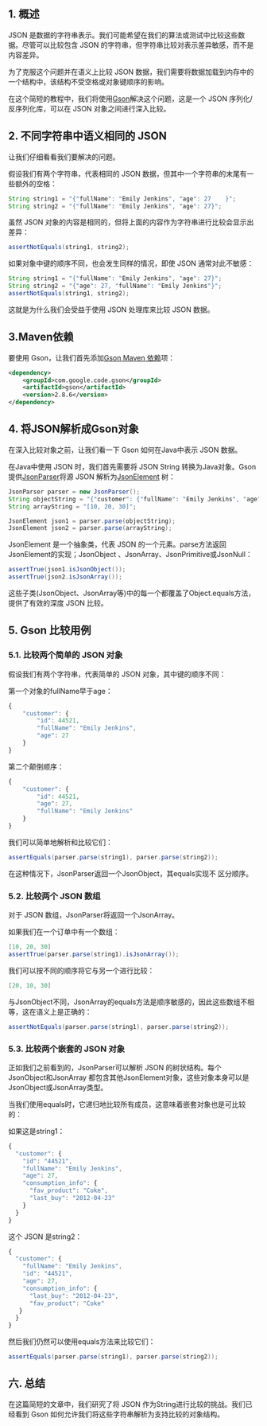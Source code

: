 ## 1. 概述

JSON 是数据的字符串表示。我们可能希望在我们的算法或测试中比较这些数据。尽管可以比较包含 JSON 的字符串，但字符串比较对表示差异敏感，而不是内容差异。

为了克服这个问题并在语义上比较 JSON 数据，我们需要将数据加载到内存中的一个结构中，该结构不受空格或对象键顺序的影响。

在这个简短的教程中，我们将使用[Gson](https://github.com/google/gson)解决这个问题，这是一个 JSON 序列化/反序列化库，可以在 JSON 对象之间进行深入比较。

## 2. 不同字符串中语义相同的 JSON

让我们仔细看看我们要解决的问题。

假设我们有两个字符串，代表相同的 JSON 数据，但其中一个字符串的末尾有一些额外的空格：

```java
String string1 = "{"fullName": "Emily Jenkins", "age": 27    }";
String string2 = "{"fullName": "Emily Jenkins", "age": 27}";
```

虽然 JSON 对象的内容是相同的，但将上面的内容作为字符串进行比较会显示出差异：

```java
assertNotEquals(string1, string2);
```

如果对象中键的顺序不同，也会发生同样的情况，即使 JSON 通常对此不敏感：

```java
String string1 = "{"fullName": "Emily Jenkins", "age": 27}";
String string2 = "{"age": 27, "fullName": "Emily Jenkins"}";
assertNotEquals(string1, string2);
```

这就是为什么我们会受益于使用 JSON 处理库来比较 JSON 数据。

## 3.Maven依赖

要使用 Gson，让我们首先添加[Gson Maven 依赖](https://search.maven.org/artifact/com.google.code.gson/gson)项：

```xml
<dependency>
    <groupId>com.google.code.gson</groupId>
    <artifactId>gson</artifactId>
    <version>2.8.6</version>
</dependency>
```

## 4. 将JSON解析成Gson对象

在深入比较对象之前，让我们看一下 Gson 如何在Java中表示 JSON 数据。

在Java中使用 JSON 时，我们首先需要将 JSON String 转换为Java对象。Gson 提供[JsonParser](https://www.javadoc.io/doc/com.google.code.gson/gson/2.6.2/com/google/gson/JsonParser.html)将源 JSON 解析为[JsonElement](https://www.javadoc.io/doc/com.google.code.gson/gson/2.8.5/com/google/gson/JsonElement.html) 树：

```java
JsonParser parser = new JsonParser();
String objectString = "{"customer": {"fullName": "Emily Jenkins", "age": 27 }}";
String arrayString = "[10, 20, 30]";

JsonElement json1 = parser.parse(objectString);
JsonElement json2 = parser.parse(arrayString);
```

JsonElement 是一个抽象类，代表 JSON 的一个元素。parse方法返回JsonElement的实现；JsonObject 、JsonArray、JsonPrimitive或JsonNull：

```java
assertTrue(json1.isJsonObject());
assertTrue(json2.isJsonArray());
```

这些子类(JsonObject、JsonArray等)中的每一个都覆盖了Object.equals方法，提供了有效的深度 JSON 比较。

## 5. Gson 比较用例

### 5.1. 比较两个简单的 JSON 对象

假设我们有两个字符串，代表简单的 JSON 对象，其中键的顺序不同：

第一个对象的fullName早于age：

```javascript
{
    "customer": {
        "id": 44521,
        "fullName": "Emily Jenkins",
        "age": 27
    }
}
```

第二个颠倒顺序：

```javascript
{
    "customer": {
        "id": 44521,
        "age": 27,
        "fullName": "Emily Jenkins"
    }
}
```

我们可以简单地解析和比较它们：

```java
assertEquals(parser.parse(string1), parser.parse(string2));
```

在这种情况下，JsonParser返回一个JsonObject，其equals实现不 区分顺序。

### 5.2. 比较两个 JSON 数组

对于 JSON 数组，JsonParser将返回一个JsonArray。

如果我们在一个订单中有一个数组：

```java
[10, 20, 30]
assertTrue(parser.parse(string1).isJsonArray());
```

我们可以按不同的顺序将它与另一个进行比较：

```java
[20, 10, 30]
```

与JsonObject不同，JsonArray的equals方法是顺序敏感的，因此这些数组不相等，这在语义上是正确的：

```java
assertNotEquals(parser.parse(string1), parser.parse(string2));
```

### 5.3. 比较两个嵌套的 JSON 对象

正如我们之前看到的，JsonParser可以解析 JSON 的树状结构。每个JsonObject和JsonArray 都包含其他JsonElement对象，这些对象本身可以是JsonObject或JsonArray类型。

当我们使用equals时，它递归地比较所有成员，这意味着嵌套对象也是可比较的：

如果这是string1：

```javascript
{
  "customer": {
    "id": "44521",
    "fullName": "Emily Jenkins",
    "age": 27,
    "consumption_info": {
      "fav_product": "Coke",
      "last_buy": "2012-04-23"
    }
  }
}
```

这个 JSON 是string2：

```javascript
{
  "customer": {
    "fullName": "Emily Jenkins",
    "id": "44521",
    "age": 27,
    "consumption_info": {
      "last_buy": "2012-04-23",
      "fav_product": "Coke"
   }
  }
}
```

然后我们仍然可以使用equals方法来比较它们：

```java
assertEquals(parser.parse(string1), parser.parse(string2));
```

## 六. 总结

在这篇简短的文章中，我们研究了将 JSON 作为String进行比较的挑战。我们已经看到 Gson 如何允许我们将这些字符串解析为支持比较的对象结构。